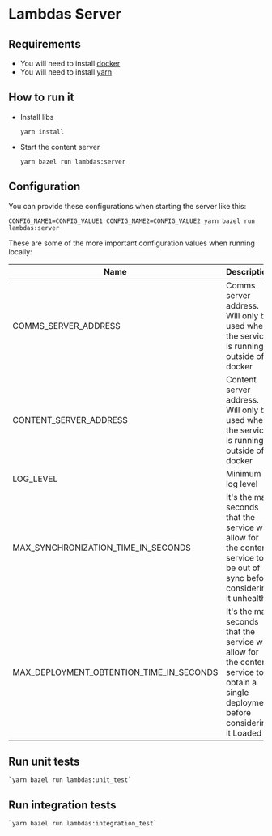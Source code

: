 # Lambdas Server

## Requirements

* You will need to install [docker](https://docs.docker.com/get-docker/)
* You will need to install [yarn](https://classic.yarnpkg.com/en/docs/install/)


## How to run it

* Install libs

    `yarn install`

* Start the content server

    `yarn bazel run lambdas:server`


## Configuration

You can provide these configurations when starting the server like this:

`CONFIG_NAME1=CONFIG_VALUE1 CONFIG_NAME2=CONFIG_VALUE2 yarn bazel run lambdas:server`

These are some of the more important configuration values when running locally:

| Name | Description | Default |
|------|-------------|:-----:|
| COMMS_SERVER_ADDRESS | Comms server address. Will only be used when the service is running outside of docker | - |
| CONTENT_SERVER_ADDRESS | Content server address. Will only be used when the service is running outside of docker | - |
| LOG_LEVEL | Minimum log level | 'info' |
| MAX_SYNCHRONIZATION_TIME_IN_SECONDS | It's the max seconds that the service will allow for the content service to be out of sync before considering it unhealthy | '900' (15 minutes) |
| MAX_DEPLOYMENT_OBTENTION_TIME_IN_SECONDS | It's the max seconds that the service will allow for the content service to obtain a single deployment before considering it Loaded | '3' |

## Run unit tests
    `yarn bazel run lambdas:unit_test`

## Run integration tests
    `yarn bazel run lambdas:integration_test`
